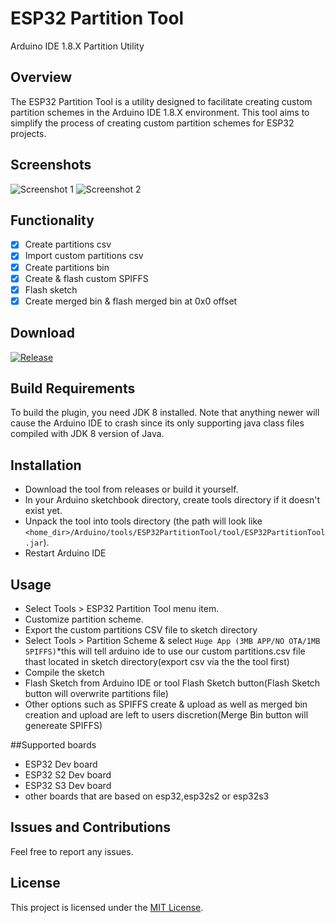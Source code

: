 # ESP32 Partition Tool
Arduino IDE 1.8.X Partition Utility
## Overview
The ESP32 Partition Tool is a utility designed to facilitate creating custom partition schemes in the Arduino IDE 1.8.X environment. This tool aims to simplify the process of creating custom partition schemes for ESP32 projects.
## Screenshots
![Screenshot 1](https://github.com/serifpersia/esp32partitiontool/assets/62844718/8724d57c-ebb5-404f-97f1-fe09134f53b5)
![Screenshot 2](https://github.com/serifpersia/esp32partitiontool/assets/62844718/38889a7f-43e6-4a45-9b14-9d7951009ac2)

## Functionality
- [x] Create partitions csv
- [x] Import custom partitions csv
- [x] Create partitions bin
- [x] Create & flash custom SPIFFS
- [x] Flash sketch
- [x] Create merged bin & flash merged bin at 0x0 offset
      
## Download
 [![Release](https://img.shields.io/github/release/serifpersia/esp32partitiontool.svg?style=flat-square)](https://github.com/serifpersia/esp32partitiontool/releases)

## Build Requirements
To build the plugin, you need JDK 8 installed. Note that anything newer will cause the Arduino IDE to crash since its only supporting java class files compiled with JDK 8 version of Java.
## Installation
- Download the tool from releases or build it yourself.
- In your Arduino sketchbook directory, create tools directory if it doesn't exist yet.
- Unpack the tool into tools directory (the path will look like `<home_dir>/Arduino/tools/ESP32PartitionTool/tool/ESP32PartitionTool.jar`).
- Restart Arduino IDE
## Usage
- Select Tools > ESP32 Partition Tool menu item.
- Customize partition scheme.
- Export the custom partitions CSV file to sketch directory
- Select Tools > Partition Scheme & select `Huge App (3MB APP/NO OTA/1MB SPIFFS)`*this will tell arduino ide to use our custom partitions.csv file thast located in sketch directory(export csv via the the tool first)
- Compile the sketch
- Flash Sketch from Arduino IDE or tool Flash Sketch button(Flash Sketch button will overwrite partitions file)
- Other options such as SPIFFS create & upload as well as merged bin creation and upload are left to users discretion(Merge Bin button will genereate SPIFFS) 

##Supported boards
- ESP32 Dev board
- ESP32 S2 Dev board
- ESP32 S3 Dev board
- other boards that are based on esp32,esp32s2 or esp32s3

## Issues and Contributions
Feel free to report any issues.
## License
This project is licensed under the [MIT License](LICENSE).
